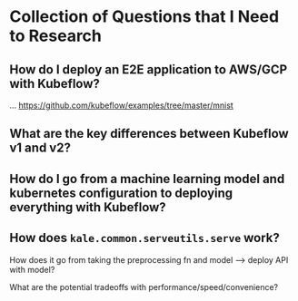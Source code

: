 # Collection of Questions that I Need to Research

## How do I deploy an E2E application to AWS/GCP with Kubeflow?

...
https://github.com/kubeflow/examples/tree/master/mnist

## What are the key differences between Kubeflow v1 and v2?

## How do I go from a machine learning model and kubernetes configuration to deploying everything with Kubeflow?

## How does `kale.common.serveutils.serve` work?

How does it go from taking the preprocessing fn and model --> deploy API with model?

What are the potential tradeoffs with performance/speed/convenience?
